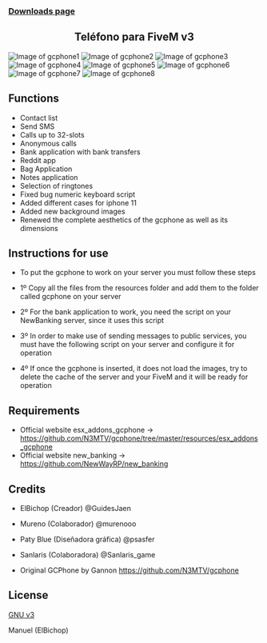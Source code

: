 ### [Downloads page](https://github.com/manueljlz/gcphone)

<h2 align="center">Teléfono para FiveM v3</h2>

![Image of gcphone1](https://imgur.com/a2ltY4l.png)
![Image of gcphone2](https://imgur.com/HsRSwRk.png)
![Image of gcphone3](https://imgur.com/hPcimYT.png)
![Image of gcphone4](https://imgur.com/UogUOTD.png)
![Image of gcphone5](https://imgur.com/tALSWBL.png)
![Image of gcphone6](https://imgur.com/Z89F1Rj.png)
![Image of gcphone7](https://imgur.com/KcL76Eo.png)
![Image of gcphone8](https://imgur.com/VPlVnzS.png)

## Functions 

  - Contact list
  - Send SMS
  - Calls up to 32-slots
  - Anonymous calls
  - Bank application with bank transfers
  - Reddit app
  - Bag Application
  - Notes application
  - Selection of ringtones
  - Fixed bug numeric keyboard script
  - Added different cases for iphone 11
  - Added new background images
  - Renewed the complete aesthetics of the gcphone as well as its dimensions

## Instructions for use

  - To put the gcphone to work on your server you must follow these steps

  - 1º Copy all the files from the resources folder and add them to the folder called gcphone on your server

  - 2º For the bank application to work, you need the script on your NewBanking server, since it uses this script

  - 3º In order to make use of sending messages to public services, you must have the following script on your server and configure it for operation

  - 4º If once the gcphone is inserted, it does not load the images, try to delete the cache of the server and your FiveM and it will be ready for operation

## Requirements

  - Official website esx_addons_gcphone -> https://github.com/N3MTV/gcphone/tree/master/resources/esx_addons_gcphone
  - Official website new_banking -> https://github.com/NewWayRP/new_banking

## Credits

  - ElBichop (Creador) @GuidesJaen
  - Mureno (Colaborador) @murenooo
  - Paty Blue (Diseñadora gráfica) @psasfer
  - Sanlaris (Colaboradora) @Sanlaris_game

  - Original GCPhone by Gannon https://github.com/N3MTV/gcphone




## License

[GNU v3](https://opensource.org/licenses/gpl-3.0.html)

Manuel (ElBichop) 